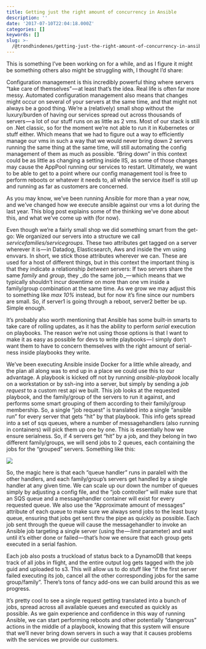 ```yaml
---
title: Getting just the right amount of concurrency in Ansible
description: ''
date: '2017-07-10T22:04:18.000Z'
categories: []
keywords: []
slug: >-
  /@trondhindenes/getting-just-the-right-amount-of-concurrency-in-ansible-b0c42c9b06b7
---
```


This is something I’ve been working on for a while, and as I figure it might be something others also might be struggling with, I thought I’d share:

Configuration management is this incredibly powerful thing where servers “take care of themselves” — at least that’s the idea. Real life is often far more messy. Automated configuration management also means that changes might occur on several of your servers at the same time, and that might not always be a good thing. We’re a (relatively) small shop without the luxury/burden of having our services spread out across thousands of servers — a lot of our stuff runs on as little as 2 vms. Most of our stack is still on .Net classic, so for the moment we’re not able to run it in Kubernetes or stuff either. Which means that we had to figure out a way to efficiently manage our vms in such a way that we would never bring down 2 servers running the same thing at the same time, will still automating the config management of them as much as possible. “Bring down” in this context could be as little as changing a setting inside IIS, as some of those changes may cause the AppPool running our services to restart. Ultimately, we want to be able to get to a point where our config management tool is free to perform reboots or whatever it needs to, all while the service itself is still up and running as far as customers are concerned.

As you may know, we’ve been running Ansible for more than a year now, and we’ve changed how we execute ansible against our vms a lot during the last year. This blog post explains some of the thinking we’ve done about this, and what we’ve come up with (for now).

Even though we’re a fairly small shop we did something smart from the get-go: We organized our servers into a structure we call _servicefamilies/servicegroups_. These two attributes get tagged on a server wherever it is — in Datadog, Elasticsearch, Aws and inside the vm using envvars. In short, we stick those attributes wherever we can. These are used for a host of different things, but in this context the important thing is that they indicate a relationship _between_ servers: If two servers share the same _family_ and _group_, they _do the same job _— which means that we typically shouldn’t incur downtime on more than one vm inside a family/group combination at the same time. As we grow we may adjust this to something like _max 10%_ instead, but for now it’s fine since our numbers are small. So, if server1 is going through a reboot, server2 better be up. Simple enough.

It’s probably also worth mentioning that Ansible has some built-in smarts to take care of rolling updates, as it has the ability to perform _serial_ execution on playbooks. The reason we’re not using those options is that I want to make it as easy as possible for devs to write playbooks — I simply don’t want them to have to concern themselves with the right amount of serial-ness inside playbooks they write.

We’ve been executing Ansible inside Docker for a little while already, and the plan all along was to end up in a place we could use this to our advantage. A playbook is kicked off not by running _ansible-playbook_ locally on a workstation or by ssh-ing into a server, but simply by sending a _job request_ to a custom rest api we built. This job looks at the requested playbook, and the family/group of the servers to run it against, and performs some smart grouping of them according to their family/group membership. So, a single “job request” is translated into a single “ansible run” for every server that gets “hit” by that playbook. This info gets spread into a set of sqs queues, where a number of messagehandlers (also running in containers) will pick them up one by one. This is essentially how we ensure serialness. So, if 4 servers get “hit” by a job, and they belong in two different family/groups, we will send jobs to 2 queues, each containing the jobs for the “grouped” servers. Something like this:

![](https://cdn-images-1.medium.com/max/800/0*QpmCiN4HR_ypKZPV.png)

So, the magic here is that each “queue handler” runs in paralell with the other handlers, and each family/group’s servers get handled by a single handler at any given time. We can scale up our down the number of queues simply by adjusting a config file, and the “job controller” will make sure that an SQS queue and a messagehandler container will exist for every requested queue. We also use the “Approximate amount of messages” attribute of each queue to make sure we always send jobs to the least busy queue, ensuring that jobs get sent thru the pipe as quickly as possible. Each job sent through the queue will cause the messagehandler to invoke an Ansible job targeting a single server (using the _— limit_ parameter) and wait until it’s either done or failed — that’s how we ensure that each group gets executed in a serial fashion.

Each job also posts a truckload of status back to a DynamoDB that keeps track of all jobs in flight, and the entire output log gets tagged with the job guid and uploaded to s3. This will allow us to do stuff like “if the first server failed executing its job, cancel all the other corresponding jobs for the same group/family”. There’s tons of fancy add-ons we can build around this as we progress.

It’s pretty cool to see a single request getting translated into a bunch of jobs, spread across all available queues and executed as quickly as possible. As we gain experience and confidence in this way of running Ansible, we can start performing reboots and other potentially “dangerous” actions in the middle of a playbook, knowing that this system will ensure that we’ll never bring down servers in such a way that it causes problems with the services we provide our customers.